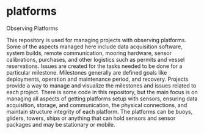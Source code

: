 platforms
=========

Observing Platforms

This repository is used for managing projects with observing platforms.  Some of the aspects managed here include data acquisition software, system builds, remote communication, mooring hardware, sensor calibrations, purchases, and other logistics such as permits and vessel reservations.  Issues are created for the tasks needed to be done for a particular milestone.  Milestones generally are defined goals like deployments, operation and maintenance period, and recovery.  Projects provide a way to manage and visualize the milestones and issues related to each project.  There is some code in this repository, but the main focus is on managing all aspects of getting platforms setup with sensors, ensuring data acquisition, storage, and communication, the physical connections, and maintain structure integrity of each platform.  The platforms can be buoys, gliders, towers, ships or anything that can hold sensors and sensor packages and may be stationary or mobile. 
